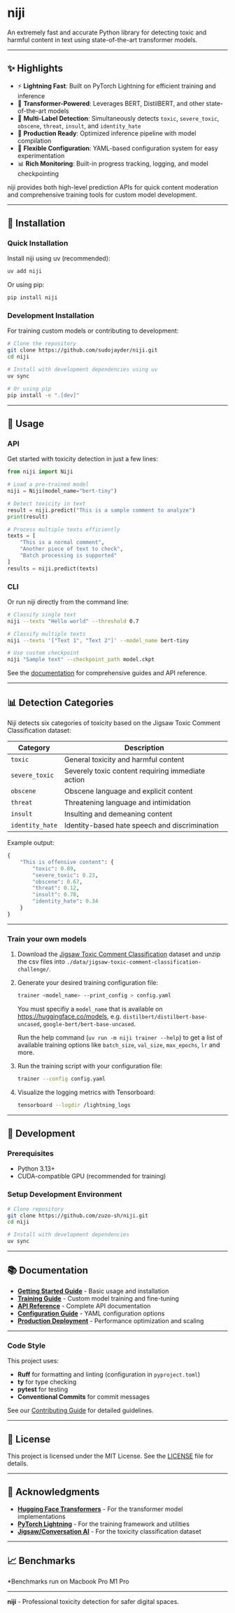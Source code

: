 # niji

An extremely fast and accurate Python library for detecting toxic and harmful content in text using state-of-the-art transformer models.

---

## ✨ Highlights

- ⚡ **Lightning Fast**: Built on PyTorch Lightning for efficient training and inference
- 🧠 **Transformer-Powered**: Leverages BERT, DistilBERT, and other state-of-the-art models
- 🎯 **Multi-Label Detection**: Simultaneously detects `toxic`, `severe_toxic`, `obscene`, `threat`, `insult`, and `identity_hate`
- 🚀 **Production Ready**: Optimized inference pipeline with model compilation
- 🔧 **Flexible Configuration**: YAML-based configuration system for easy experimentation
- 📊 **Rich Monitoring**: Built-in progress tracking, logging, and model checkpointing

niji provides both high-level prediction APIs for quick content moderation and comprehensive training tools for custom model development.

---

## 🚀 Installation

### Quick Installation

Install niji using uv (recommended):

```bash
uv add niji
```

Or using pip:

```bash
pip install niji
```

### Development Installation

For training custom models or contributing to development:

```bash
# Clone the repository
git clone https://github.com/sudojayder/niji.git
cd niji

# Install with development dependencies using uv
uv sync

# Or using pip
pip install -e ".[dev]"
```

---

## 📖 Usage

### API

Get started with toxicity detection in just a few lines:

```python
from niji import Niji

# Load a pre-trained model
niji = Niji(model_name="bert-tiny")

# Detect toxicity in text
result = niji.predict("This is a sample comment to analyze")
print(result)

# Process multiple texts efficiently  
texts = [
    "This is a normal comment",
    "Another piece of text to check", 
    "Batch processing is supported"
]
results = niji.predict(texts)
```

### CLI

Or run niji directly from the command line:

```bash
# Classify single text
niji --texts "Hello world" --threshold 0.7

# Classify multiple texts  
niji --texts '["Text 1", "Text 2"]' --model_name bert-tiny

# Use custom checkpoint
niji "Sample text" --checkpoint_path model.ckpt
```

See the [documentation](https://niji.readthedocs.io) for comprehensive guides and API reference.

---

## 📊 Detection Categories

Niji detects six categories of toxicity based on the Jigsaw Toxic Comment Classification dataset:

| Category | Description |
|----------|-------------|
| `toxic` | General toxicity and harmful content |
| `severe_toxic` | Severely toxic content requiring immediate action |
| `obscene` | Obscene language and explicit content |
| `threat` | Threatening language and intimidation |
| `insult` | Insulting and demeaning content |
| `identity_hate` | Identity-based hate speech and discrimination |

Example output:
```python
{
    "This is offensive content": {
        "toxic": 0.89,
        "severe_toxic": 0.23,
        "obscene": 0.67,
        "threat": 0.12,
        "insult": 0.78,
        "identity_hate": 0.34
    }
}
```

---

### Train your own models

1. Download the [Jigsaw Toxic Comment Classification](https://www.kaggle.com/competitions/jigsaw-toxic-comment-classification-challenge) dataset and unzip the csv files into `./data/jigsaw-toxic-comment-classification-challenge/`.

2. Generate your desired training configuration file:
    
    ```bash
    trainer <model_name> --print_config > config.yaml 
    ```
    
    You must specifiy a `model_name` that is available on https://huggingface.co/models, e.g. `distilbert/distilbert-base-uncased`, `google-bert/bert-base-uncased`.

    Run the help command (`uv run -m niji trainer --help`) to get a list of available training options like `batch_size`, `val_size`, `max_epochs`, `lr` and more.

3. Run the training script with your configuration file:

    ```bash
    trainer --config config.yaml
    ```

4. Visualize the logging metrics with Tensorboard:
    
    ```bash
    tensorboard --logdir /lightning_logs
    ```


---

## 🔬 Development

### Prerequisites

- Python 3.13+
- CUDA-compatible GPU (recommended for training)

### Setup Development Environment

```bash
# Clone repository
git clone https://github.com/zuzo-sh/niji.git
cd niji

# Install with development dependencies
uv sync
```

---

## 📚 Documentation

- **[Getting Started Guide](https://niji.readthedocs.io/getting-started/)** - Basic usage and installation
- **[Training Guide](https://niji.readthedocs.io/training/)** - Custom model training and fine-tuning  
- **[API Reference](https://niji.readthedocs.io/api/)** - Complete API documentation
- **[Configuration Guide](https://niji.readthedocs.io/configuration/)** - YAML configuration options
- **[Production Deployment](https://niji.readthedocs.io/production/)** - Performance optimization and scaling

---

### Code Style

This project uses:
- **Ruff** for formatting and linting (configuration in `pyproject.toml`)
- **ty** for type checking
- **pytest** for testing
- **Conventional Commits** for commit messages

See our [Contributing Guide](CONTRIBUTING.md) for detailed guidelines.

---

## 📄 License

This project is licensed under the MIT License. See the [LICENSE](LICENSE) file for details.

---

## 🙏 Acknowledgments

- **[Hugging Face Transformers](https://huggingface.co/transformers/)** - For the transformer model implementations
- **[PyTorch Lightning](https://lightning.ai/)** - For the training framework and utilities
- **[Jigsaw/Conversation AI](https://www.kaggle.com/c/jigsaw-toxic-comment-classification-challenge)** - For the toxicity classification dataset

---

## 📈 Benchmarks

*Benchmarks run on Macbook Pro M1 Pro

---

**niji** - Professional toxicity detection for safer digital spaces.
